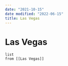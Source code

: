 ```yaml
---
date: "2021-10-15"
date modified: "2022-06-15"
title: Las Vegas
---
```


# Las Vegas
```dataview
list
from [[Las Vegas]]
```
